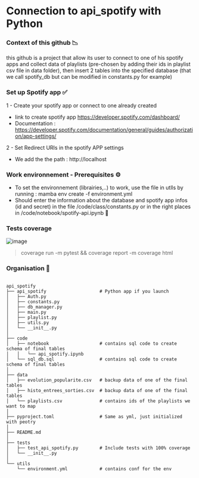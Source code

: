 # Connection to api_spotify with Python 

### Context of this github 📉

this github is a project that allow its user to connect to one of his spotify apps and collect data of playlists (pre-chosen by adding their ids in playlist csv file in data folder), then insert 2 tables into the specified database (that we call spotify_db but can be modified in constants.py for example) 



### Set up Spotify app ✅

1 - Create your spotify app or connect to one already created

  * link to create spotify app https://developer.spotify.com/dashboard/
  * Documentation : https://developer.spotify.com/documentation/general/guides/authorization/app-settings/


 2 - Set Redirect URIs in the spotify APP settings
 
  * We add the the path : http://localhost

### Work environnement - Prerequisites  ⚙️

  * To set the environnement (librairies,..) to work, use the file in utlls by running : mamba env create -f environment.yml
  * Should enter the information about the database and spotify app infos (id and secret) in the file /code/class/constants.py or in the right places in /code/notebook/spotify-api.ipynb  📂


### Tests coverage 
![image](https://user-images.githubusercontent.com/45198860/189374980-9601b952-383d-4394-8c87-2cd9bb81dfcd.png)
> coverage run -m pytest && coverage report -m
> coverage html
 

### Organisation 📁
```

api_spotify
├── api_spotify                    # Python app if you launch 
│   ├── Auth.py
│   ├── constants.py
│   ├── db_manager.py
│   ├── main.py
│   ├── playlist.py
│   ├── utils.py
│   └── __init__.py
│   
├── code
│   ├── notebook                   # contains sql code to create schema of final tables
│   │   └── api_spotify.ipynb
│   └── sql_db.sql                 # contains sql code to create schema of final tables
│   
├── data
│   ├── evolution_popularite.csv   # backup data of one of the final tables
│   ├── histo_entrees_sorties.csv  # backup data of one of the final tables
│   └── playlists.csv              # contains ids of the playlists we want to map
│   
├── pyproject.toml                 # Same as yml, just initialized with peotry 
│   
├── README.md
│   
├── tests
│   ├── test_api_spotify.py        # Include tests with 100% coverage 
│   └── __init__.py
│   
└── utils
    └── environment.yml            # contains conf for the env




